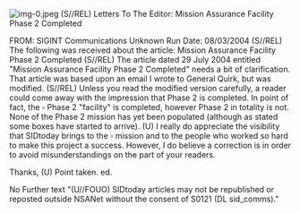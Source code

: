 ![img-0.jpeg](img-0.jpeg)
(S//REL) Letters To The Editor: Mission Assurance Facility Phase 2 Completed

FROM: SIGINT Communications
Unknown
Run Date: 08/03/2004
(S//REL) The following was received about the article: Mission Assurance Facility Phase 2 Completed
(S//REL) The article dated 29 July 2004 entitled "Mission Assurance Facility Phase 2 Completed" needs a bit of clarification. That article was based upon an email I wrote to General Quirk, but was modified.
(S//REL) Unless you read the modified version carefully, a reader could come away with the impression that Phase 2 is completed. In point of fact, the $\square$ Phase 2 "facility" is completed, however Phase 2 in totality is not. None of the Phase 2 mission has yet been populated (although as stated some boxes have started to arrive).
(U) I really do appreciate the visibility that SIDtoday brings to the $\square$ mission and to the people who worked so hard to make this project a success. However, I do believe a correction is in order to avoid misunderstandings on the part of your readers.

Thanks,
(U) Point taken. ed.

No Further text
"(U//FOUO) SIDtoday articles may not be republished or reposted outside NSANet without the consent of S0121 (DL sid_comms)."
